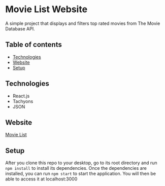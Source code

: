 # Movie List Website
A simple project that displays and filters top rated movies from The Movie Database API.

## Table of contents
* [Technologies](#technologies)
* [Website](#Website)
* [Setup](#setup)

## Technologies
* React.js
* Tachyons
* JSON

## Website
[Movie List](https://frosty-kalam-04de74.netlify.com/)

## Setup
After you clone this repo to your desktop, go to its root directory and run `npm install` to install its dependencies.
Once the dependencies are installed, you can run  `npm start` to start the application. You will then be able to access it at localhost:3000
